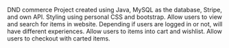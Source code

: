 DND commerce Project created using Java, MySQL as the database, Stripe, and own API. Styling using personal CSS and bootstrap. Allow users to view and search for items in website. Depending if users are logged in or not, will have different experiences. Allow users to items into cart and wishlist. Allow users to checkout with carted items.
